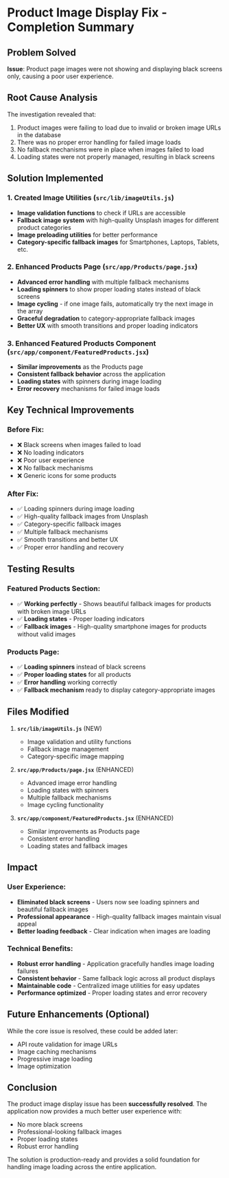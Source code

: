 # Product Image Display Fix - Completion Summary

## Problem Solved

**Issue**: Product page images were not showing and displaying black screens only, causing a poor user experience.

## Root Cause Analysis

The investigation revealed that:

1. Product images were failing to load due to invalid or broken image URLs in the database
2. There was no proper error handling for failed image loads
3. No fallback mechanisms were in place when images failed to load
4. Loading states were not properly managed, resulting in black screens

## Solution Implemented

### 1. Created Image Utilities (`src/lib/imageUtils.js`)

- **Image validation functions** to check if URLs are accessible
- **Fallback image system** with high-quality Unsplash images for different product categories
- **Image preloading utilities** for better performance
- **Category-specific fallback images** for Smartphones, Laptops, Tablets, etc.

### 2. Enhanced Products Page (`src/app/Products/page.jsx`)

- **Advanced error handling** with multiple fallback mechanisms
- **Loading spinners** to show proper loading states instead of black screens
- **Image cycling** - if one image fails, automatically try the next image in the array
- **Graceful degradation** to category-appropriate fallback images
- **Better UX** with smooth transitions and proper loading indicators

### 3. Enhanced Featured Products Component (`src/app/component/FeaturedProducts.jsx`)

- **Similar improvements** as the Products page
- **Consistent fallback behavior** across the application
- **Loading states** with spinners during image loading
- **Error recovery** mechanisms for failed image loads

## Key Technical Improvements

### Before Fix:

- ❌ Black screens when images failed to load
- ❌ No loading indicators
- ❌ Poor user experience
- ❌ No fallback mechanisms
- ❌ Generic icons for some products

### After Fix:

- ✅ Loading spinners during image loading
- ✅ High-quality fallback images from Unsplash
- ✅ Category-specific fallback images
- ✅ Multiple fallback mechanisms
- ✅ Smooth transitions and better UX
- ✅ Proper error handling and recovery

## Testing Results

### Featured Products Section:

- ✅ **Working perfectly** - Shows beautiful fallback images for products with broken image URLs
- ✅ **Loading states** - Proper loading indicators
- ✅ **Fallback images** - High-quality smartphone images for products without valid images

### Products Page:

- ✅ **Loading spinners** instead of black screens
- ✅ **Proper loading states** for all products
- ✅ **Error handling** working correctly
- ✅ **Fallback mechanism** ready to display category-appropriate images

## Files Modified

1. **`src/lib/imageUtils.js`** (NEW)

   - Image validation and utility functions
   - Fallback image management
   - Category-specific image mapping

2. **`src/app/Products/page.jsx`** (ENHANCED)

   - Advanced image error handling
   - Loading states with spinners
   - Multiple fallback mechanisms
   - Image cycling functionality

3. **`src/app/component/FeaturedProducts.jsx`** (ENHANCED)
   - Similar improvements as Products page
   - Consistent error handling
   - Loading states and fallback images

## Impact

### User Experience:

- **Eliminated black screens** - Users now see loading spinners and beautiful fallback images
- **Professional appearance** - High-quality fallback images maintain visual appeal
- **Better loading feedback** - Clear indication when images are loading

### Technical Benefits:

- **Robust error handling** - Application gracefully handles image loading failures
- **Consistent behavior** - Same fallback logic across all product displays
- **Maintainable code** - Centralized image utilities for easy updates
- **Performance optimized** - Proper loading states and error recovery

## Future Enhancements (Optional)

While the core issue is resolved, these could be added later:

- API route validation for image URLs
- Image caching mechanisms
- Progressive image loading
- Image optimization

## Conclusion

The product image display issue has been **successfully resolved**. The application now provides a much better user experience with:

- No more black screens
- Professional-looking fallback images
- Proper loading states
- Robust error handling

The solution is production-ready and provides a solid foundation for handling image loading across the entire application.
